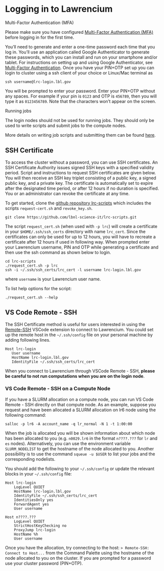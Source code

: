 # Logging in to Lawrencium

Multi-Factor Authentication (MFA)

Please make sure you have configured [Multi-Factor Authentication (MFA)](../mfa/) before logging in for the first time.

You’ll need to generate and enter a one-time password each time that you log in. You’ll use an application called Google Authenticator to generate these passwords, which you can install and run on your smartphone and/or tablet. For instructions on setting up and using Google Authenticator, see [Multi-Factor Authentication](../mfa/). Once you have your PIN+OTP set up you can login to cluster using a ssh client of your choice or Linux/Mac terminal as

```
ssh username@lrc-login.lbl.gov
```

You will be prompted to enter your password. Enter your PIN+OTP without any spaces. For example if your pin is `0123` and OTP is `456789`, then you will type it as `0123456789`. Note that the characters won’t appear on the screen.

Running jobs

The login nodes should not be used for running jobs. They should only be used to write scripts and submit jobs to the compute nodes.

More details on writing job scripts and submitting them can be found [here](../../running/script-examples/).

## SSH Certificate

To access the cluster without a password, you can use SSH certificates. An SSH Certificate Authority issues signed SSH keys with a specified validity period. Script and instructions to request SSH certificates are given below. You will then receive an SSH key triplet consisting of a public key, a signed public key, and a private key. The certificate is automatically set to expire after the designated time period, or after 12 hours if no duration is specified. You or an administrator can revoke the certificate at any time.

To get started, clone the [github repository lrc-scripts](https://github.com/lbnl-science-it/lrc-scripts) which includes the scripts `request-cert.sh` and `revoke_key.sh`.

```
git clone https://github.com/lbnl-science-it/lrc-scripts.git
```

The script `request_cert.sh` (when used with `-p lrc`) will create a certificate in your `$HOME/.ssh/ssh_certs` directory with name `lrc_cert`. Since the certificates can only be used for up to 12 hours, you will have to recreate a certificate after 12 hours if used in following way. When prompted enter your Lawrencium username, PIN and OTP while generating a certificate and then use the ssh command as shown below to login.

```
cd lrc-scripts 
./request_cert.sh -p lrc
ssh -i ~/.ssh/ssh_certs/lrc_cert -l username lrc-login.lbl.gov
```

where `username` is your Lawrencium user name.

To list help options for the script:

```
./request_cert.sh --help
```

## VS Code Remote - SSH

The SSH Certificate method is useful for users interested in using the [Remote-SSH](https://code.visualstudio.com/docs/remote/ssh) VSCode extension to connect to Lawrencium. You could set up the remote host in the `~/.ssh/config` file on your personal machine by adding following lines.

```
Host lrc-login
   User username
   HostName lrc-login.lbl.gov
   IdentityFile ~/.ssh/ssh_certs/lrc_cert
```

When you connect to Lawrencium through VSCode Remote - SSH, **please be careful to not run computations when you are on the login node**.

### VS Code Remote - SSH on a Compute Node

If you have a SLURM allocation on a compute node, you can run VS Code Remote - SSH directly on that compute node. As an example, suppose you request and have been allocated a SLURM allocation on lr6 node using the following command:

```
salloc -p lr6 -A account_name -q lr_normal -N 1 -t 1:00:00
```

When the job is allocated you will be shown information about which node has been allocated to you (e.g. `n0029.lr6` in the format `n????.???` for `lr` and `es` nodes). Alternatively, you can use the environment variable `SLURM_NODELIST` to get the hostname of the node allocated to you. Another possibility is to use the command `squeue -u $USER` to list your jobs and the corresponding nodelists.

You should add the following to your `~/.ssh/config` or update the relevant blocks in your `~/.ssh/config` file:

```
Host lrc-login
    LogLevel QUIET
    HostName lrc-login.lbl.gov
    IdentityFile ~/.ssh/ssh_certs/lrc_cert
    IdentitiesOnly yes
    ForwardAgent yes
    User username

Host n????.???
    LogLevel QUIET
    StrictHostKeyChecking no
    ProxyJump lrc-login
    HostName %h
    User username
```

Once you have the allocation, try connecting to the host: `> Remote-SSH: Connect to Host...` from the Command Palette using the hostname of the node allocated to you on the cluster. If you are prompted for a password use your cluster password (PIN+OTP).
